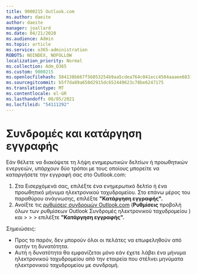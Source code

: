 ```yaml
---
title: 9000215 Outlook.com
ms.author: daeite
author: daeite
manager: joallard
ms.date: 04/21/2020
ms.audience: Admin
ms.topic: article
ms.service: o365-administration
ROBOTS: NOINDEX, NOFOLLOW
localization_priority: Normal
ms.collection: Adm_O365
ms.custom: 9000215
ms.openlocfilehash: 584138b667f56053254b9aa5cdea764c041ecc4584aaaee683107f21b14d61e3
ms.sourcegitcommit: b5f7da89a650d2915dc652449623c78be6247175
ms.translationtype: MT
ms.contentlocale: el-GR
ms.lasthandoff: 08/05/2021
ms.locfileid: "54111292"
---
```

# <a name="subscriptions-and-unsubscribing"></a>Συνδρομές και κατάργηση εγγραφής

Εάν θέλετε να διακόψετε τη λήψη ενημερωτικών δελτίων ή προωθητικών ενεργειών, υπάρχουν δύο τρόποι με τους οποίους μπορείτε να καταργήσετε την εγγραφή σας στο Outlook.com:

1. Στα Εισερχόμενά σας, επιλέξτε ένα ενημερωτικό δελτίο ή ένα προωθητικό μήνυμα ηλεκτρονικού ταχυδρομείου. Στο επάνω μέρος του παραθύρου ανάγνωσης, επιλέξτε **"Κατάργηση εγγραφής".**
2. Ανοίξτε τις [ρυθμίσεις συνδρομών Outlook.com](https://outlook.live.com/mail/options/mail/brandsSubscriptions) (**Ρυθμίσεις** προβολή όλων των ρυθμίσεων Outlook Συνδρομές ηλεκτρονικού ταχυδρομείου ) και  >    >    >  επιλέξτε **"Κατάργηση εγγραφής".**

Σημειώσεις:

- Προς το παρόν, δεν μπορούν όλοι οι πελάτες να επωφεληθούν από αυτήν τη δυνατότητα.
- Αυτή η δυνατότητα θα εμφανίζεται μόνο εάν έχετε λάβει ένα μήνυμα ηλεκτρονικού ταχυδρομείου από την εταιρεία που στέλνει μηνύματα ηλεκτρονικού ταχυδρομείου με συνδρομή.